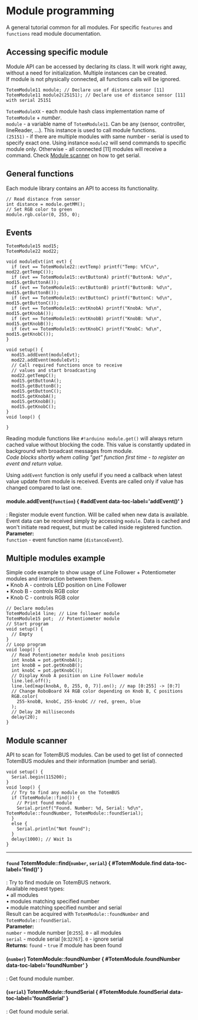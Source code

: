 # Module programming

A general tutorial common for all modules. For specific `features` and `functions` read module documentation.  

## Accessing specific module

Module API can be accessed by declaring its class. It will work right away, without a need for initialization. Multiple instances can be created.  
If module is not physically connected, all functions calls will be ignored.  

```arduino
TotemModule11 module; // Declare use of distance sensor [11]
TotemModule11 module2(25151); // Declare use of distance sensor [11] with serial 25151
```
`TotemModuleXX` - each module hash class implementation name of `TotemModule` + _number_.  
`module` - a variable name of `TotemModule11`. Can be any (sensor, controller, lineReader, ...). This instance is used to call module functions.  
`(25151)` - if there are multiple modules with same number - serial is used to specify exact one. Using instance `module2` will send commands to specific module only. Otherwise - all connected [11] modules will receive a command. Check [Module scanner](#module-scanner) on how to get serial.  

## General functions

Each module library contains an API to access its functionality.

```arduino title="Communicating with module"
// Read distance from sensor
int distance = module.getMM();
// Set RGB color to green
module.rgb.color(0, 255, 0);
```

## Events

```arduino
TotemModule15 mod15;
TotemModule22 mod22;

void moduleEvt(int evt) {
  if (evt == TotemModule22::evtTemp) printf("Temp: %fC\n", mod22.getTempC());
  if (evt == TotemModule15::evtButtonA) printf("ButtonA: %d\n", mod15.getButtonA());
  if (evt == TotemModule15::evtButtonB) printf("ButtonB: %d\n", mod15.getButtonB());
  if (evt == TotemModule15::evtButtonC) printf("ButtonC: %d\n", mod15.getButtonC());
  if (evt == TotemModule15::evtKnobA) printf("KnobA: %d\n", mod15.getKnobA());
  if (evt == TotemModule15::evtKnobB) printf("KnobB: %d\n", mod15.getKnobB());
  if (evt == TotemModule15::evtKnobC) printf("KnobC: %d\n", mod15.getKnobC());
}

void setup() {
  mod15.addEvent(moduleEvt);
  mod22.addEvent(moduleEvt);
  // Call required functions once to receive
  // values and start broadcasting
  mod22.getTempC();
  mod15.getButtonA();
  mod15.getButtonB();
  mod15.getButtonC();
  mod15.getKnobA();
  mod15.getKnobB();
  mod15.getKnobC();
}
void loop() {

}
```

Reading module functions like `#!arduino module.get()` will always return cached value without blocking the code. This value is constantly updated in background with broadcast messages from module.  
_Code blocks shortly whem calling "get" function first time - to register an event and return value._

Using `addEvent` function is only useful if you need a callback when latest value update from module is received. Events are called only if value has changed compared to last one.

#### module.addEvent(`function`) { #addEvent data-toc-label='addEvent()' }
: Register module event function. Will be called when new data is available.  
Event data can be received simply by accessing `module`. Data is cached and won't initiate read request, but must be called inside registered function.  
**Parameter:**  
`function` - event function name (`distanceEvent`).  

## Multiple modules example

Simple code example to show usage of Line Follower + Potentiometer modules and interaction between them.  
• Knob A - controls LED position on Line Follower  
• Knob B - controls RGB color  
• Knob C - controls RGB color  
```arduino
// Declare modules
TotemModule14 line; // Line follower module
TotemModule15 pot;  // Potentiometer module
// Start program
void setup() {
  // Empty
}
// Loop program
void loop() {
  // Read Potentiometer module knob positions
  int knobA = pot.getKnobA();
  int knobB = pot.getKnobB();
  int knobC = pot.getKnobC();
  // Display Knob A position on Line Follower module
  line.led.off();
  line.led[map(knobA, 0, 255, 0, 7)].on(); // map [0:255] -> [0:7]
  // Change RoboBoard X4 RGB color depending on Knob B, C positions
  RGB.color(
    255-knobB, knobC, 255-knobC // red, green, blue
  );
  // Delay 20 milliseconds
  delay(20);
}
```

## Module scanner

API to scan for TotemBUS modules. Can be used to get list of connected TotemBUS modules and their information (number and serial).  

```arduino
void setup() {
  Serial.begin(115200);
}
void loop() {
  // Try to find any module on the TotemBUS
  if (TotemModule::find()) {
    // Print found module
    Serial.printf("Found. Number: %d, Serial: %d\n", TotemModule::foundNumber, TotemModule::foundSerial);
  }
  else {
    Serial.println("Not found");
  }
  delay(1000); // Wait 1s
}
```

***

#### `found` TotemModule::find(`number`, `serial`) { #TotemModule.find data-toc-label='find()' }
: Try to find module on TotemBUS network.  
Available request types:  
• all modules  
• modules matching specified number  
• module matching specified number and serial  
Result can be acquired with `TotemModule::foundNumber` and `TotemModule::foundSerial`.  
**Parameter:**  
`number` - module number [`0`:`255`]. `0` - all modules  
`serial` - module serial [`0`:`32767`]. `0` - ignore serial  
**Returns:**
`found` - `true` if module has been found

#### (`number`) TotemModule::foundNumber { #TotemModule.foundNumber data-toc-label='foundNumber' }
: Get found module number.  

#### (`serial`) TotemModule::foundSerial { #TotemModule.foundSerial data-toc-label='foundSerial' }
: Get found module serial.  
